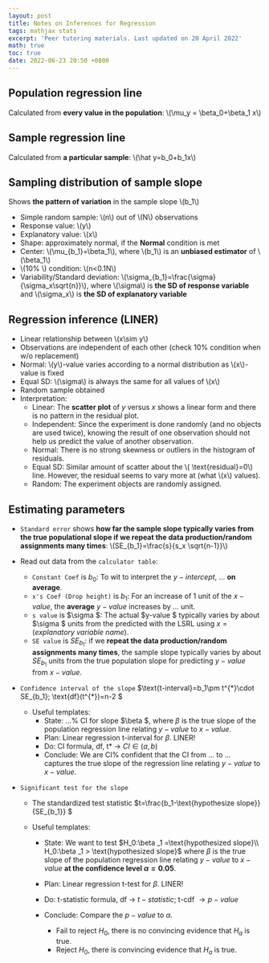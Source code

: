 ```yaml
---
layout: post
title: Notes on Inferences for Regression
tags: mathjax stats
excerpt: 'Peer tutoring materials. Last updated on 20 April 2022'
math: true
toc: true
date: 2022-06-23 20:50 +0800
---
```


## Population regression line

Calculated from **every value in the population**: \\(\mu_y = \beta_0+\beta_1 x\\)

## Sample regression line

Calculated from **a particular sample**: \\\(\hat y=b_0+b_1x\\\)

## Sampling distribution of sample slope

Shows **the pattern of variation** in the sample slope \\\(b_1\\\)

- Simple random sample: \\\(n\\\) out of \\\(N\\\) observations
- Response value: \\\(y\\\)
- Explanatory value: \\\(x\\\)
- Shape: approximately normal, if the **Normal** condition is met
- Center: \\\(\mu_{b_1}=\beta_1\\\), where \\\(b_1\\\) is an **unbiased estimator** of \\\(\beta_1\\\)
- \\\(10\% \\\) condition: \\\(n<0.1N\\\)
- Variability/Standard deviation: \\\(\sigma_{b_1}=\frac{\sigma}{\sigma_x\sqrt{n}}\\\), where \\\(\sigma\\\) is **the SD of response variable** and \\\(\sigma_x\\\) is **the SD of explanatory variable**

## Regression inference (LINER)

- Linear relationship between \\\(x\sim y\\\)
- Observations are independent of each other (check 10% condition when w/o replacement)
- Normal: \\\(y\\\)-value varies according to a normal distribution as \\\(x\\\)-value is fixed
- Equal SD: \\\(\sigma\\\) is always the same for all values of \\\(x\\\)
- Random sample obtained
- Interpretation:
  - Linear: The **scatter plot** of $y$ versus $x$ shows a linear form and there is no pattern in the residual plot.
  - Independent: Since the experiment is done randomly (and no objects are used twice), knowing the result of one observation should not help us predict the value of another observation.
  - Normal: There is no strong skewness or outliers in the histogram of residuals.
  - Equal SD: Similar amount of scatter about the \\\( \text{residual}=0\\\) line. However, the residual seems to vary more at (what \\\(x\\\) values).
  - Random: The experiment objects are randomly assigned.

## Estimating parameters

  - `Standard error` shows **how far the sample slope typically varies from the true populational slope if we repeat the data production/random assignments many times**: \\(SE_{b_1}=\frac{s}{s_x \sqrt{n-1}}\\)

  - Read out data from the `calculator table`:

    - `Constant Coef` is $b_0$: To wit to interpret the $y-intercept$, ... **on average**.
    - `x's Coef (Drop height)` is $b_1$: For an increase of 1 unit of the $x-value$, the **average** $y-value$ increases by ... unit.
    - `s value` is  $\sigma $: The actual  $y-value $ typically varies by about  $\sigma $ units from the predicted with the LSRL using $x=(explanatory\ variable\ name)$.
    - `SE value` is  $SE_{b_1}$: if we **repeat the data production/random assignments many times**, the sample slope typically varies by about $SE_{b_1}$ units from the true population slope for predicting $y-value$ from $x-value$.

- `Confidence interval of the slope`   $\text{t-interval}=b_1\pm t^{\*}\cdot SE_{b_1}; \text{df}(t^{\*})=n-2 $

  - Useful templates:
    - State: ...% CI for slope  $\beta $, where
      $\beta$
    is the true slope of the population regression line relating  $y-value$ to  $x-value$.
    - Plan: Linear regression t-interval for  $\beta$. LINER!
    - Do: CI formula, df, t*  $\to$ $CI\in(a,b)$
    - Conclude: We are CI% confident that the CI from ... to ... captures the true slope of the regression line relating  $y-value$ to  $x-value$.

- `Significant test for the slope`

  - The standardized test statistic  $t=\frac{b_1-\text{hypothesize slope}}{SE_{b_1}} $

  - Useful templates:

    - State: We want to test $H_0:\beta _1 =\text{hypothesized slope}\\ H_0:\beta _1 > \text{hypothesized slope}$
          where $\beta$ is the true slope of the population regression line relating $y-value$ to $x-value$ **at the confidence level $\alpha = 0.05$**.

    - Plan: Linear regression t-test for $\beta$. LINER!

    - Do: t-statistic formula, df $\to$  $t-statistic$;
     t-cdf  $\to p-value$

    - Conclude: Compare the  $p-value$ 
     to  $\alpha$.

      - Fail to reject $H_0$, there is no convincing evidence that $H_a$ is true.
      - Reject $H_0$, there is convincing evidence that $H_a$ is true.

